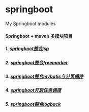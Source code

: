 # springboot
My Springboot modules

#### Springboot + maven 多模块项目

##### 1. [springboot整合jsp](https://github.com/zhangyd-c/springboot/tree/master/springboot-jsp)
##### 2. [springboot整合freemarker](https://github.com/zhangyd-c/springboot/tree/master/springboot-freemark)
##### 3. [springboot整合mybatis与分页插件](https://github.com/zhangyd-c/springboot/tree/master/springboot-mybatis)
##### 4. [springboot开启任务调度](https://github.com/zhangyd-c/springboot/tree/master/springboot-schedule)
##### 5. [springboot整合logback](https://github.com/zhangyd-c/springboot/tree/master/springboot-logback)

